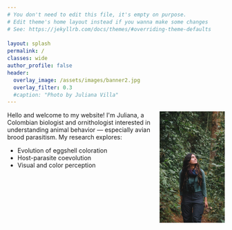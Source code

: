 ```yaml
---
# You don't need to edit this file, it's empty on purpose.
# Edit theme's home layout instead if you wanna make some changes
# See: https://jekyllrb.com/docs/themes/#overriding-theme-defaults

layout: splash
permalink: /
classes: wide
author_profile: false
header:
  overlay_image: /assets/images/banner2.jpg
  overlay_filter: 0.3
  #caption: "Photo by Juliana Villa"
---
```

<div>
  <img style="display: flex; margin: auto; float: right; width: 30%;" src="/assets/images/photo_home.jpg"/>
</div>


Hello and welcome to my website! I'm Juliana, a Colombian biologist and ornithologist interested in understanding animal behavior — especially avian brood parasitism. 
My research explores:
- Evolution of eggshell coloration  
- Host-parasite coevolution  
- Visual and color perception
